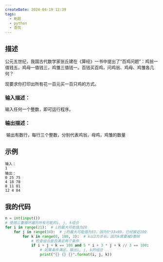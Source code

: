 ```yaml
---
createDate: 2024-04-19 12:39
tags:
  - 刷题
  - python
  - 查找
---
```

## 描述

公元五世纪，我国古代数学家张丘建在《算经》一书中提出了“百鸡问题”：鸡翁一值钱五，鸡母一值钱三，鸡雏三值钱一。百钱买百鸡，问鸡翁、鸡母、鸡雏各几何？

现要求你打印出所有花一百元买一百只鸡的方式。

### 输入描述：

输入任何一个整数，即可运行程序。

### 输出描述：

 输出有数行，每行三个整数，分别代表鸡翁，母鸡，鸡雏的数量

## 示例
```example
输入：
1
输出：
0 25 75
4 18 78
8 11 81
12 4 84
```

## 我的代码
```python
n = int(input())
# 使用三重循环遍历所有可能的i, j, k组合
for i in range(21):  # i的最大可能值为20
    for j in range(34):  # j的最大可能值为33，因为3*33=99，已经接近100
        for k in range(0, 100, 3):  # k以3为步长，因为k需要被3整除
            # 检查组合是否满足两个条件
            if i + j + k == 100 and 5 * i + 3 * j + k // 3 == 100:
                # 如果条件满足，输出i, j, k的组合
                print("{} {} {}".format(i, j, k))
```